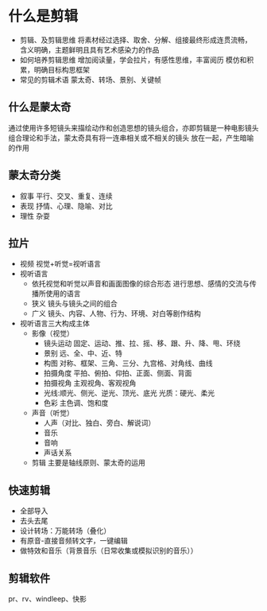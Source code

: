 # 什么是剪辑

* 剪辑、及剪辑思维 将素材经过选择、取舍、分解、组接最终形成连贯流畅， 含义明确，主题鲜明且具有艺术感染力的作品
* 如何培养剪辑思维 增加阅读量，学会拉片，有感性思维，丰富阅历 模仿和积累，明确目标构思框架
* 常见的剪辑术语 蒙太奇、转场、景别、关键帧

## 什么是蒙太奇

通过使用许多短镜头来描绘动作和创造思想的镜头组合，亦即剪辑是一种电影镜头组合理论和手法，蒙太奇具有将一连串相关或不相关的镜头 放在一起，产生暗喻的作用

## 蒙太奇分类

* 叙事 平行、交叉、重复、连续
* 表现 抒情、心理、隐喻、对比
* 理性 杂耍

## 拉片

* 视频 视觉+听觉=视听语言
* 视听语言
  * 依托视觉和听觉以声音和画面图像的综合形态 进行思想、感情的交流与传播所使用的语言
  * 狭义 镜头与镜头之间的组合
  * 广义 镜头、内容、人物、行为、环境、对白等剧作结构
* 视听语言三大构成主体
  * 影像（视觉）
    * 镜头运动 固定、运动、推、拉、摇、移、跟、升、降、甩、环绕
    * 景别 远、全、中、近、特
    * 构图 对称、框架、三角、三分、九宫格、对角线、曲线
    * 拍摄角度 平拍、俯拍、仰拍、正面、侧面、背面
    * 拍摄视角 主观视角、客观视角
    * 光线:顺光、侧光、逆光、顶光、底光 光质：硬光、柔光
    * 色彩 主色调、饱和度
  * 声音（听觉）
    * 人声（对比、独白、旁白、解说词）
    * 音乐
    * 音响
    * 声话关系
  * 剪辑
      主要是轴线原则、蒙太奇的运用

## 快速剪辑

* 全部导入
* 去头去尾
* 设计转场：万能转场（叠化）
* 有原音-直接音频转文字，一键编辑
* 做特效和音乐（背景音乐（日常收集或模拟识别的音乐））

## 剪辑软件

pr、rv、windleep、快影
